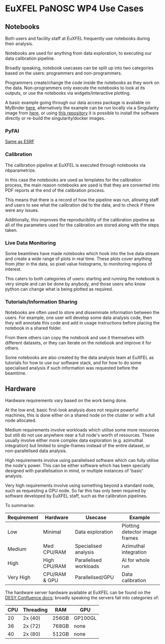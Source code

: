 # EuXFEL PaNOSC WP4 Use Cases

## Notebooks

Both users and facility staff at EuXFEL frequently use notebooks during their analysis.

Notebooks are used for anything from data exploration, to executing our data calibration pipeline.

Broadly speaking, notebook usecases can be split up into two categories based on the users: programmers and non-programmers.

Programmers create/change the code inside the notebooks as they work on the data. Non-programmers only execute the notebooks to look at its outputs, or use the notebooks via widgets/interactive plotting.

A basic example going through our data access package is available on MyBinder [here](https://mybinder.org/v2/gh/RobertRosca/panosc-trieste-demo/v0.0.1), alternatively the example can be run locally via a Singularity image from [here](https://cloud.sylabs.io/library/_container/5dbdf45634cc93d1ac4a0e2d), or using [this repository](https://github.com/RobertRosca/panosc-trieste-demo) it is possible to install the software directly or re-build the singularity/docker images.

### PyFAI

[Same as ESRF](https://github.com/panosc-eu/panosc/blob/master/Work%20Packages/WP4%20Data%20analysis%20services/use_cases/ESRF/pyfai.rst)

### Calibration

The calibration pipeline at EuXFEL is executed through notebooks via nbparametrize.

In this case the notebooks are used as templates for the calibration process, the main reason notebooks are used is that they are converted into PDF reports at the end of the calibration process.

This means that there is a record of how the pipeline was run, allowing staff and users to see what the calibration did to the data, and to check if there were any issues.

Additionally, this improves the reproducibility of the calibration pipeline as all of the parameters used for the calibration are stored along with the steps taken.

### Live Data Monitoring

Some beamlines have made notebooks which hook into the live data stream and create a wide range of plots in real time. These plots cover anything from jitter in the data, so pixel value histograms, to monitoring regions of interest.

This caters to both categories of users: starting and running the notebook is very simple and can be done by anybody, and those users who know python can change what is being plotted as required.

### Tutorials/Information Sharing

Notebooks are often used to store and disseminate information between the users. For example, one user will develop some data analysis code, then they will annotate this code and add in usage instructions before placing the notebook in a shared folder.

From there others can copy the notebook and use it themselves with different datasets, or they can iterate on the notebook and improve it for others.

Some notebooks are also created by the data analysis team at EuXFEL as tutorials for how to use our software stack, and for how to do some specialised analysis if such information was requested before the beamtime.

## Hardware

Hardware requirements vary based on the work being done.

At the low end, basic first-look analysis does not require powerful machines, this is done either on a shared node on the cluster or with a full node allocated.

Medium requirements involve workloads which utilise some more resources but still do not use anywhere near a full node's worth of resources. These usually involve either more complex data exploration (e.g. azimuthal integration) but limited to single-frames instead of the entire dataset, or non-parallelised data analysis. 

High requirements involve using parallelised software which can fully utilise the node's power. This can be either software which has been specially designed with parallelisation in mind, or multiple instances of 'basic' analysis.

Very high requirements involve using something beyond a standard node, such as requesting a GPU node. So far this has only been required by software developed by EuXFEL staff, such as the calibration pipelines.

To summarise:

| Requirement | Hardware      | Usecase                | Example                        |
| ----------- | ------------- | ---------------------- | ------------------------------ |
| Low         | Minimal       | Data exploration       | Plotting detector image frames |
| Medium      | Med CPU/RAM   | Specialised analysis   | Azimuthal integration          |
| High        | High CPU/RAM  | Parallelised workloads | AI for whole run               |
| Very High   | CPU/RAM & GPU | Parallelised/GPU       | Data calibration               |

The hardware server hardware available at EuXFEL can be found on the [DESY Confluence docs](https://confluence.desy.de/display/IS/Hardware+in+the+exfel+partition); broadly speaking the servers fall into categories of:

| CPU | Threading | RAM   | GPU     |
| --- | --------- | ----- | ------- |
| 20  | 2x (40)   | 256GB | GP100GL |
| 36  | 2x (72)   | 768GB | none    |
| 40  | 2x (80)   | 512GB | none    |


